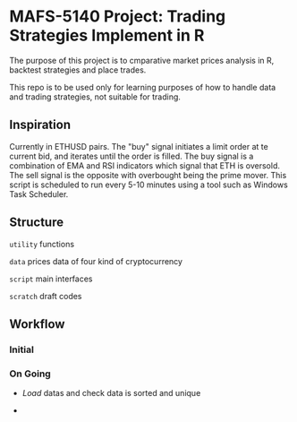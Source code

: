 # MAFS-5140 Project: Trading Strategies Implement in R

The purpose of this project is to cmparative market prices analysis in R, backtest strategies and place trades.

This repo is to be used only for learning purposes of how to handle data and trading strategies, not suitable for trading.

## Inspiration
Currently in ETHUSD pairs. 
The "buy" signal initiates a limit order at te current bid, and iterates until the order is filled. 
The buy signal is a combination of EMA and RSI indicators which signal that ETH is oversold. 
The sell signal is the opposite with overbought being the prime mover. 
This script is scheduled to run every 5-10 minutes using a tool such as Windows Task Scheduler.

## Structure
`utility` functions

`data` prices data of four kind of cryptocurrency

`script` main interfaces

`scratch` draft codes

## Workflow

### Initial

### On Going
* *Load* datas and check data is sorted and unique

* 
